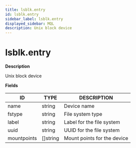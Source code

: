 ```yaml
---
title: lsblk.entry
id: lsblk.entry
sidebar_label: lsblk.entry
displayed_sidebar: MQL
description: Unix block device
---
```


# lsblk.entry

**Description**

Unix block device

**Fields**

| ID          | TYPE             | DESCRIPTION                 |
| ----------- | ---------------- | --------------------------- |
| name        | string           | Device name                 |
| fstype      | string           | File system type            |
| label       | string           | Label for the file system   |
| uuid        | string           | UUID for the file system    |
| mountpoints | &#91;&#93;string | Mount points for the device |
